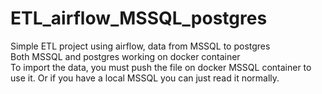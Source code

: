 # ETL_airflow_MSSQL_postgres
Simple ETL project using airflow, data from MSSQL to postgres <br />
Both MSSQL and postgres working on docker container <br />
To import the data, you must push the file on docker MSSQL container to use it. Or if you have a local MSSQL you can just read it normally.
